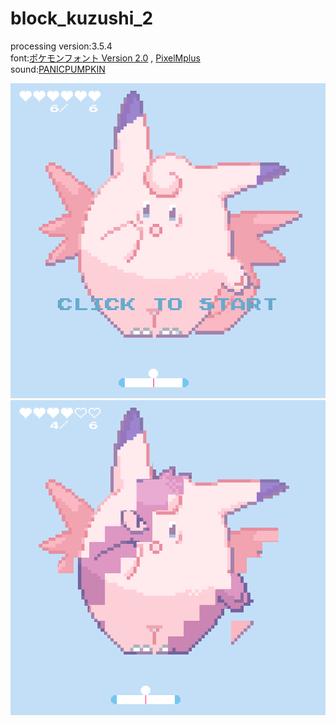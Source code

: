 # block_kuzushi_2
processing version:3.5.4  
font:[ポケモンフォント Version 2.0](https://nue2004.info/program/pkmn/) ,  [PixelMplus](http://itouhiro.hatenablog.com/entry/20130602/font)  
sound:[PANICPUMPKIN](http://pansound.com/panicpumpkin/about/index.html)  
  

![](https://github.com/yuyurigi/block_kuzushi_2/blob/main/スクリーンショット%202021-02-04%2022.42.53.png)  
![](https://github.com/yuyurigi/block_kuzushi_2/blob/main/スクリーンショット%202021-02-04%2022.35.55.png)
